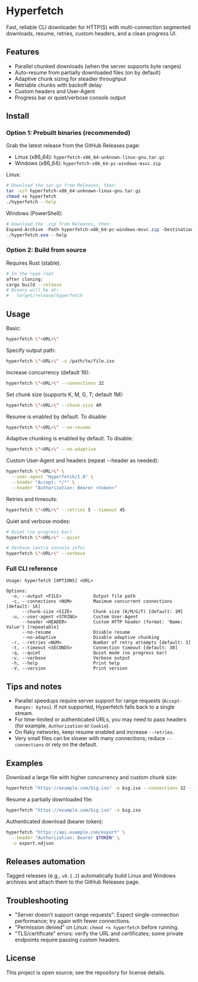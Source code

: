 # Hyperfetch

Fast, reliable CLI downloader for HTTP(S) with multi-connection segmented downloads, resume, retries, custom headers, and a clean progress UI.

## Features
- Parallel chunked downloads (when the server supports byte ranges)
- Auto-resume from partially downloaded files (on by default)
- Adaptive chunk sizing for steadier throughput
- Retriable chunks with backoff delay
- Custom headers and User-Agent
- Progress bar or quiet/verbose console output

## Install

### Option 1: Prebuilt binaries (recommended)
Grab the latest release from the GitHub Releases page:
- Linux (x86_64): `hyperfetch-x86_64-unknown-linux-gnu.tar.gz`
- Windows (x86_64): `hyperfetch-x86_64-pc-windows-msvc.zip`

Linux:
```bash
# Download the tar.gz from Releases, then:
tar -xzf hyperfetch-x86_64-unknown-linux-gnu.tar.gz
chmod +x hyperfetch
./hyperfetch --help
```

Windows (PowerShell):
```powershell
# Download the .zip from Releases, then:
Expand-Archive -Path hyperfetch-x86_64-pc-windows-msvc.zip -DestinationPath . -Force
./hyperfetch.exe --help
```

### Option 2: Build from source
Requires Rust (stable).
```bash
# In the repo root
after cloning:
cargo build --release
# Binary will be at:
#   target/release/hyperfetch
```

## Usage
Basic:
```bash
hyperfetch \"<URL>\"
```

Specify output path:
```bash
hyperfetch \"<URL>\" -o /path/to/file.iso
```

Increase concurrency (default 16):
```bash
hyperfetch \"<URL>\" --connections 32
```

Set chunk size (supports K, M, G, T; default 1M):
```bash
hyperfetch \"<URL>\" --chunk-size 4M
```

Resume is enabled by default. To disable:
```bash
hyperfetch \"<URL>\" --no-resume
```

Adaptive chunking is enabled by default. To disable:
```bash
hyperfetch \"<URL>\" --no-adaptive
```

Custom User-Agent and headers (repeat --header as needed):
```bash
hyperfetch \"<URL>\" \
  --user-agent "Hyperfetch/1.0" \
  --header "Accept: */*" \
  --header "Authorization: Bearer <token>"
```

Retries and timeouts:
```bash
hyperfetch \"<URL>\" --retries 5 --timeout 45
```

Quiet and verbose modes:
```bash
# Quiet (no progress bar)
hyperfetch \"<URL>\" --quiet

# Verbose (extra console info)
hyperfetch \"<URL>\" --verbose
```

### Full CLI reference
```
Usage: hyperfetch [OPTIONS] <URL>

Options:
  -o, --output <FILE>            Output file path
  -c, --connections <NUM>        Maximum concurrent connections [default: 16]
      --chunk-size <SIZE>        Chunk size (K/M/G/T) [default: 1M]
  -u, --user-agent <STRING>      Custom User-Agent
      --header <HEADER>          Custom HTTP header (format: 'Name: Value') [repeatable]
      --no-resume                Disable resume
      --no-adaptive              Disable adaptive chunking
  -r, --retries <NUM>            Number of retry attempts [default: 3]
  -t, --timeout <SECONDS>        Connection timeout [default: 30]
  -q, --quiet                    Quiet mode (no progress bar)
  -v, --verbose                  Verbose output
  -h, --help                     Print help
  -V, --version                  Print version
```

## Tips and notes
- Parallel speedups require server support for range requests (`Accept-Ranges: bytes`). If not supported, Hyperfetch falls back to a single stream.
- For time-limited or authenticated URLs, you may need to pass headers (for example, `Authorization` or `Cookie`).
- On flaky networks, keep resume enabled and increase `--retries`.
- Very small files can be slower with many connections; reduce `--connections` or rely on the default.

## Examples
Download a large file with higher concurrency and custom chunk size:
```bash
hyperfetch "https://example.com/big.iso" -o big.iso --connections 32 --chunk-size 8M
```

Resume a partially downloaded file:
```bash
hyperfetch "https://example.com/big.iso" -o big.iso
```

Authenticated download (bearer token):
```bash
hyperfetch "https://api.example.com/export" \
  --header "Authorization: Bearer $TOKEN" \
  -o export.ndjson
```

## Releases automation
Tagged releases (e.g., `v0.1.2`) automatically build Linux and Windows archives and attach them to the GitHub Releases page.

## Troubleshooting
- "Server doesn’t support range requests": Expect single-connection performance; try again with fewer connections.
- "Permission denied" on Linux: `chmod +x hyperfetch` before running.
- "TLS/certificate" errors: verify the URL and certificates; some private endpoints require passing custom headers.

## License
This project is open source; see the repository for license details.
